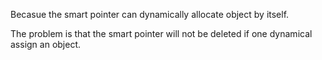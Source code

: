 Becasue the smart pointer can dynamically allocate object by itself.

The problem is that the smart pointer will not be deleted if one
dynamical assign an object.



